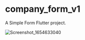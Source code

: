 # company_form_v1

A Simple Form Flutter project.

![Screenshot_1654633040](https://user-images.githubusercontent.com/99633788/172474891-d8bec585-9c5a-4812-8338-0e94b1e8c4c2.png)
